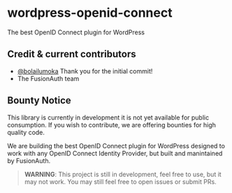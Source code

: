 # wordpress-openid-connect
The best OpenID Connect plugin for WordPress

## Credit & current contributors
- [@bolailumoka](https://github.com/bolailumoka) Thank you for the initial commit! 
- The FusionAuth team

## Bounty Notice
This library is currently in development it is not yet available for public consumption. If you wish to contribute, we are offering bounties for high quality code.

We are building the best OpenID Connect plugin for WordPress designed to work with any OpenID Connect Identity Provider, but built and manintained by FusionAuth. 

> **WARNING**: This project is still in development, feel free to use, but it may not work. You may still feel free to open issues or submit PRs. 
